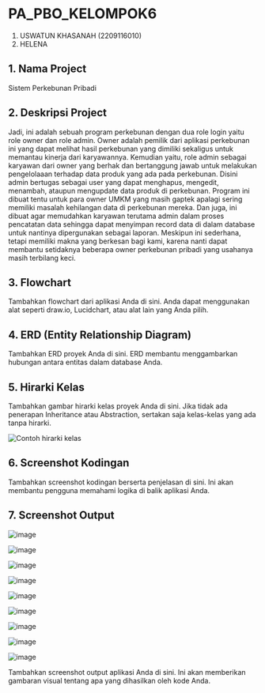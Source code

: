 # PA_PBO_KELOMPOK6
1. USWATUN KHASANAH (2209116010)
2. HELENA

## 1. Nama Project

Sistem Perkebunan Pribadi

## 2. Deskripsi Project

Jadi, ini adalah sebuah program perkebunan dengan dua role login yaitu role owner dan role admin. Owner adalah pemilik dari aplikasi perkebunan ini yang dapat melihat hasil perkebunan yang dimiliki sekaligus untuk memantau kinerja dari karyawannya. Kemudian yaitu, role admin sebagai karyawan dari owner yang berhak dan bertanggung jawab untuk melakukan pengelolaaan terhadap data produk yang ada pada perkebunan. Disini admin bertugas sebagai user yang dapat menghapus, mengedit, menambah, ataupun mengupdate data produk di perkebunan. Program ini dibuat tentu untuk para owner UMKM yang masih gaptek apalagi sering memiliki masalah kehilangan data di perkebunan mereka. Dan juga, ini dibuat agar memudahkan karyawan terutama admin dalam proses pencatatan data sehingga dapat menyimpan record data di dalam database untuk nantinya dipergunakan sebagai laporan. Meskipun ini sederhana, tetapi memiliki makna yang berkesan bagi kami, karena nanti dapat membantu setidaknya beberapa owner perkebunan pribadi yang usahanya masih terbilang keci.  

## 3. Flowchart

Tambahkan flowchart dari aplikasi Anda di sini. Anda dapat menggunakan alat seperti draw.io, Lucidchart, atau alat lain yang Anda pilih.

## 4. ERD (Entity Relationship Diagram)

Tambahkan ERD proyek Anda di sini. ERD membantu menggambarkan hubungan antara entitas dalam database Anda.

## 5. Hirarki Kelas

Tambahkan gambar hirarki kelas proyek Anda di sini. Jika tidak ada penerapan Inheritance atau Abstraction, sertakan saja kelas-kelas yang ada tanpa hirarki.

![Contoh hirarki kelas](link_gambar_anda_di_sini)

## 6. Screenshot Kodingan

Tambahkan screenshot kodingan berserta penjelasan di sini. Ini akan membantu pengguna memahami logika di balik aplikasi Anda.

## 7. Screenshot Output

![image](https://github.com/PA-PBO-KELOMPOK-6-Project-Akhir/PA_PBO_KELOMPOK6/assets/115265157/ed755a07-d40c-48c4-903b-4e57a85f2de9)

![image](https://github.com/PA-PBO-KELOMPOK-6-Project-Akhir/PA_PBO_KELOMPOK6/assets/115265157/3d502148-f1d0-4029-aeff-54ccf4acaaaf)

![image](https://github.com/PA-PBO-KELOMPOK-6-Project-Akhir/PA_PBO_KELOMPOK6/assets/115265157/5f5a004a-8e4b-4ce7-8db1-56190c90e3a4)

![image](https://github.com/PA-PBO-KELOMPOK-6-Project-Akhir/PA_PBO_KELOMPOK6/assets/115265157/8adf7a09-de5b-4d94-9f06-86cbc0036458)

![image](https://github.com/PA-PBO-KELOMPOK-6-Project-Akhir/PA_PBO_KELOMPOK6/assets/115265157/4fb3f40e-204d-4d5d-84e8-d719cb9aed58)

![image](https://github.com/PA-PBO-KELOMPOK-6-Project-Akhir/PA_PBO_KELOMPOK6/assets/115265157/3d502148-f1d0-4029-aeff-54ccf4acaaaf)

![image](https://github.com/PA-PBO-KELOMPOK-6-Project-Akhir/PA_PBO_KELOMPOK6/assets/115265157/f915bff1-d324-4e45-b72f-7e5b03fdf121)

![image](https://github.com/PA-PBO-KELOMPOK-6-Project-Akhir/PA_PBO_KELOMPOK6/assets/115265157/68afcb73-df40-4805-8ed5-0a2108e00b74)

![image](https://github.com/PA-PBO-KELOMPOK-6-Project-Akhir/PA_PBO_KELOMPOK6/assets/115265157/490f389a-9450-45a2-a5db-a1b060321cb2)









Tambahkan screenshot output aplikasi Anda di sini. Ini akan memberikan gambaran visual tentang apa yang dihasilkan oleh kode Anda.

